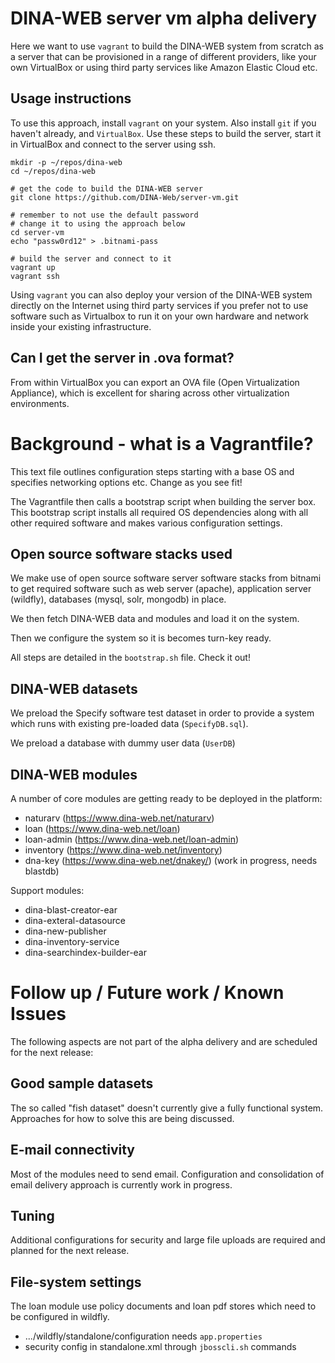 # DINA-WEB server vm alpha delivery

Here we want to use `vagrant` to build the DINA-WEB system from scratch as a server that can be provisioned in a range of different providers, like your own VirtualBox or using third party services like Amazon Elastic Cloud etc.

## Usage instructions

To use this approach, install `vagrant` on your system. Also install `git` if you haven't already, and `VirtualBox`. Use these steps to build the server, start it in VirtualBox and connect to the server using ssh.

```console
mkdir -p ~/repos/dina-web
cd ~/repos/dina-web

# get the code to build the DINA-WEB server
git clone https://github.com/DINA-Web/server-vm.git

# remember to not use the default password
# change it to using the approach below
cd server-vm
echo "passw0rd12" > .bitnami-pass

# build the server and connect to it
vagrant up
vagrant ssh
```

Using `vagrant` you can also deploy your version of the DINA-WEB system directly on the Internet using third party services if you prefer not to use software such as Virtualbox to run it on your own hardware and network inside your existing infrastructure.

## Can I get the server in .ova format?

From within VirtualBox you can export an OVA file (Open Virtualization Appliance), which is excellent for sharing across other virtualization environments.

# Background - what is a Vagrantfile?

This text file outlines configuration steps starting with a base OS and specifies networking options etc. Change as you see fit! 

The Vagrantfile then calls a bootstrap script when building the server box. This bootstrap script installs all required OS dependencies along with all other required software and makes various configuration settings.

## Open source software stacks used

We make use of open source software server software stacks from bitnami to get required software such as web server (apache), application server (wildfly), databases (mysql, solr, mongodb) in place.

We then fetch DINA-WEB data and modules and load it on the system. 

Then we configure the system so it is becomes turn-key ready.

All steps are detailed in the `bootstrap.sh` file. Check it out!

## DINA-WEB datasets

We preload the Specify software test dataset in order to provide a system which runs with existing pre-loaded data (`SpecifyDB.sql`).

We preload a database with dummy user data (`UserDB`)

## DINA-WEB modules

A number of core modules are getting ready to be deployed in the platform:

* naturarv (https://www.dina-web.net/naturarv)
* loan (https://www.dina-web.net/loan)
* loan-admin (https://www.dina-web.net/loan-admin)
* inventory (https://www.dina-web.net/inventory)
* dna-key (https://www.dina-web.net/dnakey/) (work in progress, needs blastdb)

Support modules:

* dina-blast-creator-ear
* dina-exteral-datasource
* dina-new-publisher
* dina-inventory-service
* dina-searchindex-builder-ear

# Follow up / Future work / Known Issues

The following aspects are not part of the alpha delivery and are scheduled for the next release:

## Good sample datasets

The so called "fish dataset" doesn't currently give a fully functional system. Approaches for how to solve this are being discussed.

## E-mail connectivity

Most of the modules need to send email. Configuration and consolidation of email delivery approach is currently work in progress.

## Tuning

Additional configurations for security and large file uploads are required and planned for the next release.

## File-system settings

The loan module use policy documents and loan pdf stores which need to be configured in wildfly.

* .../wildfly/standalone/configuration needs `app.properties`
* security config in standalone.xml through `jbosscli.sh` commands
